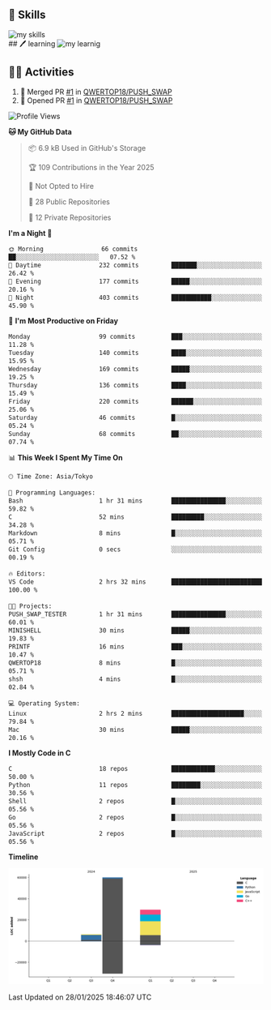 
<!-- <div align="right">
  <img src="https://komarev.com/ghpvc/?username=QWERTOP18" />
</div>
 -->



<!-- https://arc.net/l/quote/zizyykfh -->
## 🌱 Skills
<img alt="my skills" src="https://skillicons.dev/icons?theme=dark&perline=7&i=python,c,js,bash" />

<br>
<!-- https://arc.net/l/quote/zizyykfh -->
## 🖊️ learning
<img alt="my learnig" src="https://skillicons.dev/icons?theme=dark&perline=7&i=go,react,emacs" />

<!-- <div align="left">  -->
  <!-- <img alt="stats" height="170px" src="https://github-readme-stats.vercel.app/api?username=QWERTOP18&theme=vue-dark&layout=compact" /> -->
  <!-- <img alt="lang" height="170px" src="https://github-readme-stats.vercel.app/api/top-langs/?username=QWERTOP18&theme=vue-dark&layout=compact" /> -->
<!-- </div> -->


<!-- ライトモート：theme=light, ダークモート：theme=vue-dark  -->
## 🏃‍♀️ Activities

<!-- actions tab から Update README -->

<!-- https://github.com/jamesgeorge007/github-activity-readme?tab=readme-ov-file -->

<!--START_SECTION:activity-->
1. 🎉 Merged PR [#1](https://github.com/QWERTOP18/PUSH_SWAP/pull/1) in [QWERTOP18/PUSH_SWAP](https://github.com/QWERTOP18/PUSH_SWAP)
2. 💪 Opened PR [#1](https://github.com/QWERTOP18/PUSH_SWAP/pull/1) in [QWERTOP18/PUSH_SWAP](https://github.com/QWERTOP18/PUSH_SWAP)
<!--END_SECTION:activity-->

<!--START_SECTION:waka-->
![Profile Views](http://img.shields.io/badge/Profile%20Views-92-blue)

**🐱 My GitHub Data** 

> 📦 6.9 kB Used in GitHub's Storage 
 > 
> 🏆 109 Contributions in the Year 2025
 > 
> 🚫 Not Opted to Hire
 > 
> 📜 28 Public Repositories 
 > 
> 🔑 12 Private Repositories 
 > 
**I'm a Night 🦉** 

```text
🌞 Morning                66 commits          ██░░░░░░░░░░░░░░░░░░░░░░░   07.52 % 
🌆 Daytime                232 commits         ███████░░░░░░░░░░░░░░░░░░   26.42 % 
🌃 Evening                177 commits         █████░░░░░░░░░░░░░░░░░░░░   20.16 % 
🌙 Night                  403 commits         ███████████░░░░░░░░░░░░░░   45.90 % 
```
📅 **I'm Most Productive on Friday** 

```text
Monday                   99 commits          ███░░░░░░░░░░░░░░░░░░░░░░   11.28 % 
Tuesday                  140 commits         ████░░░░░░░░░░░░░░░░░░░░░   15.95 % 
Wednesday                169 commits         █████░░░░░░░░░░░░░░░░░░░░   19.25 % 
Thursday                 136 commits         ████░░░░░░░░░░░░░░░░░░░░░   15.49 % 
Friday                   220 commits         ██████░░░░░░░░░░░░░░░░░░░   25.06 % 
Saturday                 46 commits          █░░░░░░░░░░░░░░░░░░░░░░░░   05.24 % 
Sunday                   68 commits          ██░░░░░░░░░░░░░░░░░░░░░░░   07.74 % 
```


📊 **This Week I Spent My Time On** 

```text
🕑︎ Time Zone: Asia/Tokyo

💬 Programming Languages: 
Bash                     1 hr 31 mins        ███████████████░░░░░░░░░░   59.82 % 
C                        52 mins             █████████░░░░░░░░░░░░░░░░   34.28 % 
Markdown                 8 mins              █░░░░░░░░░░░░░░░░░░░░░░░░   05.71 % 
Git Config               0 secs              ░░░░░░░░░░░░░░░░░░░░░░░░░   00.19 % 

🔥 Editors: 
VS Code                  2 hrs 32 mins       █████████████████████████   100.00 % 

🐱‍💻 Projects: 
PUSH_SWAP_TESTER         1 hr 31 mins        ███████████████░░░░░░░░░░   60.01 % 
MINISHELL                30 mins             █████░░░░░░░░░░░░░░░░░░░░   19.83 % 
PRINTF                   16 mins             ███░░░░░░░░░░░░░░░░░░░░░░   10.47 % 
QWERTOP18                8 mins              █░░░░░░░░░░░░░░░░░░░░░░░░   05.71 % 
shsh                     4 mins              █░░░░░░░░░░░░░░░░░░░░░░░░   02.84 % 

💻 Operating System: 
Linux                    2 hrs 2 mins        ████████████████████░░░░░   79.84 % 
Mac                      30 mins             █████░░░░░░░░░░░░░░░░░░░░   20.16 % 
```

**I Mostly Code in C** 

```text
C                        18 repos            ████████████░░░░░░░░░░░░░   50.00 % 
Python                   11 repos            ████████░░░░░░░░░░░░░░░░░   30.56 % 
Shell                    2 repos             █░░░░░░░░░░░░░░░░░░░░░░░░   05.56 % 
Go                       2 repos             █░░░░░░░░░░░░░░░░░░░░░░░░   05.56 % 
JavaScript               2 repos             █░░░░░░░░░░░░░░░░░░░░░░░░   05.56 % 
```



**Timeline**

![Lines of Code chart](https://raw.githubusercontent.com/QWERTOP18/QWERTOP18/main/assets/bar_graph.png)


 Last Updated on 28/01/2025 18:46:07 UTC
<!--END_SECTION:waka-->